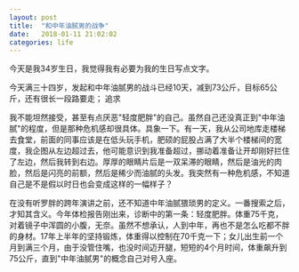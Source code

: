 ```yaml
---
layout: post
title:  "和中年油腻男的战争"
date:   2018-01-11 21:02:02
categories: life
---
```

今天是我34岁生日，我觉得我有必要为我的生日写点文字。

今天满三十四岁，发起和中年油腻男的战斗已经10天，减到73公斤，目标65公斤，还有很长一段路要走；
追求

我不能坦然接受，甚至有点厌恶"轻度肥胖"的自己。虽然自己还没真正到"中年油腻"的程度，但是那种危机感却很具体。具象一下。有一天，我从公司地库走楼梯去食堂，前面的同事应该是在低头玩手机，肥硕的屁股占满了大半个楼梯间的宽度，我企图从左边超过去，他可能意识到我准备超过，挪动着准备让开却刚好拦住了左边，然后我转到右边。厚厚的眼睛片后是一双呆滞的眼睛，然后是油光的肉脸，然后是闪亮的前额，然后是稀少而油腻的头发。我突然有一种危机感，不知道自己是不是假以时日也会变成这样的一幅样子？


在没有听罗胖的跨年演讲之前，还不知道中年油腻猥琐男的定义。一番搜索之后，才知其含义。今年体检报告刚出来，诊断中的第一条：轻度肥胖。体重75千克，对着镜子中浑圆的小腹，无奈。虽然不想承认，人到中年，再也不是怎么吃都不胖的身材。17年上半年的坚持锻炼，体重得以控制在70千克一下；女儿出生前一个月到满三个月，由于没管住嘴，也没时间迈开腿，短短的4个月时间，体重飙升到75公斤，直到"中年油腻男"的概念自己对号入座。
